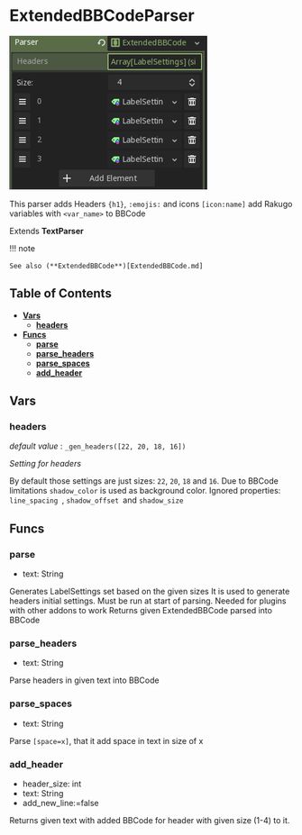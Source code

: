 # ExtendedBBCodeParser

![](assets/bb-inspector.png)

This parser adds Headers `{h1}`, `:emojis:` and icons `[icon:name]`
add Rakugo variables with `<var_name>` to BBCode

Extends **TextParser**

!!! note

    See also (**ExtendedBBCode**)[ExtendedBBCode.md]

## Table of Contents

- [**Vars**](#vars)
  - [**headers**](#headers)
- [**Funcs**](#funcs)
  - [**parse**](#parse)
  - [**parse_headers**](#parse_headers)
  - [**parse_spaces**](#parse_spaces)
  - [**add_header**](#add_header)

## Vars

### headers

*default value* : `_gen_headers([22, 20, 18, 16])`

*Setting for headers*

By default those settings are just sizes: `22`, `20`, `18` and `16`.
Due to BBCode limitations `shadow_color` is used as background color.
Ignored properties: `line_spacing `, `shadow_offset `and `shadow_size`

## Funcs

### parse

- text: String

Generates LabelSettings set based on the given sizes
It is used to generate headers initial settings.
Must be run at start of parsing.
Needed for plugins with other addons to work
Returns given ExtendedBBCode parsed into BBCode

### parse_headers

- text: String

Parse headers in given text into BBCode

### parse_spaces

- text: String

Parse `[space=x]`, that it add space in text in size of x

### add_header

- header_size: int
- text: String
- add_new_line:=false

Returns given text with added BBCode for header with given size (1-4) to it.
